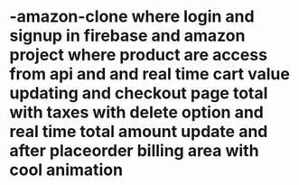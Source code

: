 ﻿# -amazon-clone where login and signup in firebase and amazon project where product are access from api and and real time cart value updating and checkout page total with taxes with delete option and real time total amount update and after placeorder billing area with cool animation
